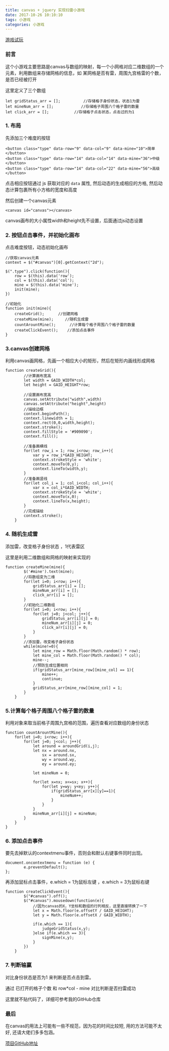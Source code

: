 ```yaml
---
title: canvas + jquery 实现扫雷小游戏
date: 2017-10-26 10:10:10
tags: 小游戏
categories: 小游戏
---
```


[游戏试玩](https://syq1035.github.io/clearMine/)

### 前言

这个小游戏主要思路是canvas与数组的映射，每一个小网格对应二维数组的一个元素，利用数组来存储网格的信息，如 某网格是否有雷，周围九宫格雷的个数，是否已经被打开

<!-- more -->

这里定义了三个数组

```
let gridStatus_arr = [];          //存储格子身份状态，状态1为雷
let mineNum_arr = [];            //存储格子周围八个格子雷的数量
let click_arr = [];           //存储格子点击状态，点击过的为1
```

### 1. 布局

先添加三个难度的按钮

```
<button class="type" data-row="9" data-col="9" data-mine="10">简单</button>
<button class="type" data-row="14" data-col="14" data-mine="36">中级</button>
<button class="type" data-row="14" data-col="22" data-mine="56">高级</button>
```

点击相应按钮通过 js 获取对应的 `data` 属性, 然后动态的生成相应的方格, 然后动态计算包裹所有小方格的宽度和高度

然后创建一个canvas元素

```
<canvas id="canvas"></canvas>
```

canvas画布的大小属性width和height先不设置，后面通过js动态设置

### 2. 按钮点击事件，并初始化画布

点击难度按钮，动态初始化画布

```
//获取canvas元素
context = $("#canvas")[0].getContext("2d");

$(".type").click(function(){
    row = $(this).data('row');
    col = $(this).data('col');
    mine = $(this).data('mine');
    init(mine);
})

//初始化
function init(mine){
    createGrid();      //创建网格
    createMine(mine);     //随机生成雷
    countArountMine();      //计算每个格子周围八个格子雷的数量
    createClickEvent();    //添加点击事件
}
```

### 3.canvas创建网格

利用canvas画网格，先画一个相应大小的矩形，然后在矩形内画线形成网格

```
function createGrid(){
        //计算画布宽高
        let width = GAID_WIDTH*col;
        let height = GAID_HEIGHT*row;

        //设置画布宽高
        canvas.setAttribute("width",width)
        canvas.setAttribute("height",height)
        //描绘边框
        context.beginPath();
        context.linewidth = 1; 
        context.rect(0,0,width,height);
        context.stroke();
        context.fillStyle = '#909090';
        context.fill();

        //准备画横线
        for(let row_i = 1; row_i<row; row_i++){
            var y = row_i*GAID_HEIGHT; 
            context.strokeStyle = 'white';            
            context.moveTo(0,y);  
            context.lineTo(width,y);
        }
        //准备画竖线
        for(let col_i = 1; col_i<col; col_i++){
            var x = col_i*GAID_WIDTH;  
            context.strokeStyle = 'white';                        
            context.moveTo(x,0);  
            context.lineTo(x,height);
        }
        //完成描绘  
        context.stroke();
    }
```

### 4. 随机生成雷

添加雷，改变格子身份状态 ，1代表雷区

这里是利用二维数组和网格的映射来实现的

```
function createMine(mine){
        $('#mine').text(mine);
        //将数组变为二维
        for(let i=0; i<row; i++){
            gridStatus_arr[i] = [];
            mineNum_arr[i] = [];
            click_arr[i] = [];
        }
        //初始化二维数组
        for(let i=0; i<row; i++){
            for(let j=0; j<col; j++){
                gridStatus_arr[i][j] = 0;
                mineNum_arr[i][j] = 0;
                click_arr[i][j] = 0;
            }
        }
        //添加雷，改变格子身份状态
        while(mine!=0){
            let mine_row = Math.floor(Math.random() * row);
            let mine_col = Math.floor(Math.random() * col);
            mine--;
            //预防生成位置相同
            if(gridStatus_arr[mine_row][mine_col] == 1){
                mine++;
                continue;
            }
            gridStatus_arr[mine_row][mine_col] = 1;
        }
    }
```

### 5.计算每个格子周围八个格子雷的数量

利用对象来取当前格子周围九宫格的范围，遍历查看对应数组的身份状态

```
function countArountMine(){
    for(let i=0; i<row; i++){
        for(let j=0; j<col; j++){
            let around = aroundGrid(i,j);
            let nx = around.nx,
                sx = around.sx,
                wy = around.wy,
                ey = around.ey;
            
            let mineNum = 0; 

            for(let x=nx; x<=sx; x++){
                for(let y=wy; y<ey; y++){
                    if(gridStatus_arr[x][y]==1){
                        mineNum++;
                    }
                }
            }
            mineNum_arr[i][j] = mineNum;                            
        }
    }
}
```

### 6. 添加点击事件

要先去掉默认的contextmenu事件，否则会和默认右键事件同时出现。

```
document.oncontextmenu = function (e) {
        e.preventDefault();
};
```

再添加鼠标点击事件，e.which = 1为鼠标左键 ，e.which = 3为鼠标右键

```
function createClickEvent(){     
        $("#canvas").off();
        $("#canvas").mousedown(function(e){
            //因为canvas的X，Y坐标和数组的行列相反，这里直接转换了一下
            let x = Math.floor(e.offsetY / GAID_HEIGHT);
            let y = Math.floor(e.offsetX / GAID_WIDTH);

            if(e.which == 1){
                judgeGridStatus(x,y);
            }else if(e.which == 3){
                signMine(x,y);
            }
        })
    }
```

### 7. 判断输赢

对比身份状态是否为1 来判断是否点击到雷。

通过 已打开的格子个数 和 row*col - mine 对比判断是否扫雷成功

这里就不贴代码了，详细可参考我的GitHub仓库

### 最后

在canvas的用法上可能有一些不规范，因为花的时间比较短, 用的方法可能不太好, 还请大佬们多多包涵。

[项目GitHub地址](https://github.com/syq1035/clearMine)